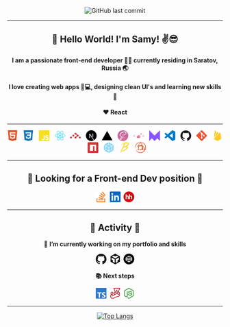 <div align="center">

![GitHub last commit](https://img.shields.io/github/last-commit/SamyZog/SamyZog?label=Updated&style=for-the-badge)

<hr>

<h2 align="center">👋 Hello World! I'm Samy! ✌️😎</h2>

<h4 align="center">I am a passionate front-end developer 👨‍💻 currently residing in Saratov, Russia 🌏</h4>
<h4 align="center">I love creating web apps 📱💻, designing clean UI's and learning new skills 🤹</h4>
<h4 align="center">❤️ React</h4>

<hr>

<img src='svgs/html.svg' alt='html' title="html" height='25'>
&nbsp;
<img src='svgs/css.svg' alt='css' title="css" height='25'>
&nbsp;
<img src='svgs/js.svg' alt='javascript' title="javascript" height='25'>
&nbsp;
<img src='svgs/react.svg' alt='react' title="react" height='25'>
&nbsp;
<img src='svgs/router.svg' alt='react router' title="react router" height='25'>
&nbsp;
<img src='svgs/next.svg' alt='nextjs' title="nextjs" height='25'>
&nbsp;
<img src='svgs/vercel.svg' alt='vercel' title="vercel" height='25'>
&nbsp;
<img src='svgs/sass.svg' alt='sass' title="sass" height='25'>
&nbsp;
<img src='svgs/sc.svg' alt='styled-components' title="styled-components" height='25'>
&nbsp;
<img src='svgs/framermotion.svg' alt='framer-motion' title="framer-motion" height='25'>
&nbsp;
<img src='svgs/vsc.svg' alt='vscode' title="vscode" height='25'>
&nbsp;
<img src='svgs/github.svg' alt='github' title="github" height='25'>
&nbsp;
<img src='svgs/git.svg' alt='git' title="git" height='25'>
&nbsp;
<img src='svgs/firebase.svg' alt='firebase' title="firebase" height='25'>
&nbsp;
<img src='svgs/npm.svg' alt='npm' title="npm" height='25'>
&nbsp;
<img src='svgs/webpack.svg' alt='webpack' title="webpack" height='25'>
&nbsp;
<img src='svgs/babel.svg' alt='babel' title="babel" height='25'>
&nbsp;
<img src='svgs/postcss.svg' alt='postcss' title="postcss" height='25'>

<hr>

<h2>🤙 Looking for a Front-end Dev position 🤙</h2>

[<img src='svgs/stackoverflow.svg' alt='stackoverflow/samz' title="stackoverflow/samz" height='25'>](https://stackoverflow.com/users/13417861/samz)&nbsp;&nbsp;[<img src='svgs/linkedin.svg' alt='linkedin' title="linkedin/samyzogeyb" height='25'>](https://www.linkedin.com/in/samyzogeyb/)&nbsp;&nbsp;[<img src='svgs/hh.png' alt='hh' title="hh" height='25'>](https://saratov.hh.ru/resume/7910018cff090f99860039ed1f41316d536869)
  
<hr>

<h2 align="center">🚀 Activity 🚀</h2>

🔭 **I’m currently working on my portfolio and skills**

[<img src='svgs/github.svg' height="25" title="github/SamyZog"/>](https://github.com/SamyZog)&nbsp;&nbsp;[<img src='svgs/codesandbox.svg' height="25" title="codesandbox/SamyZog"/>](https://codesandbox.io/u/SamyZog)&nbsp;&nbsp;[<img src='svgs/codepen.svg' height="25" title="codepen/samyzog"/>](https://codepen.io/samyzog)

**📚 Next steps**

[<img src='svgs/typescript.svg' alt="typescript" height="25" title="typescript"/>](https://www.typescriptlang.org/)&nbsp;&nbsp;[<img src='svgs/jest.svg' alt="jest" height="25" title="jest"/>](https://jestjs.io/)&nbsp;&nbsp;[<img src='svgs/node.svg' alt="nodejs" height="25" title="nodejs"/>](https://nodejs.org/en/)

<hr>

[![Top Langs](https://github-readme-stats.vercel.app/api/top-langs/?username=anuraghazra&layout=compact)](https://github.com/anuraghazra/github-readme-stats)

</div>
